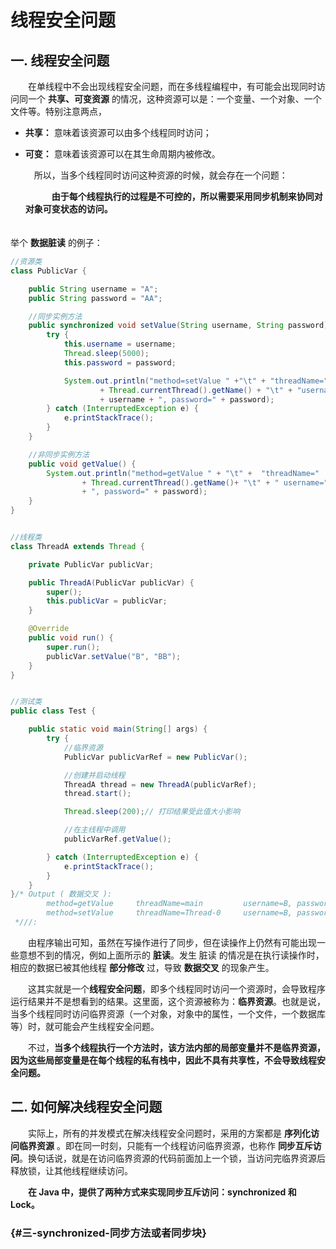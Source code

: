 # 线程安全问题

## 一. 线程安全问题

　　在单线程中不会出现线程安全问题，而在多线程编程中，有可能会出现同时访问同一个 **共享、可变资源** 的情况，这种资源可以是：一个变量、一个对象、一个文件等。特别注意两点，

* **共享：** 意味着该资源可以由多个线程同时访问；
* **可变：** 意味着该资源可以在其生命周期内被修改。

  　所以，当多个线程同时访问这种资源的时候，就会存在一个问题：

  　　　**由于每个线程执行的过程是不可控的，所以需要采用同步机制来协同对对象可变状态的访问。**   
　　

举个 **数据脏读** 的例子：

```java
//资源类
class PublicVar {

    public String username = "A";
    public String password = "AA";

    //同步实例方法
    public synchronized void setValue(String username, String password) {
        try {
            this.username = username;
            Thread.sleep(5000);
            this.password = password;

            System.out.println("method=setValue " +"\t" + "threadName="
                    + Thread.currentThread().getName() + "\t" + "username="
                    + username + ", password=" + password);
        } catch (InterruptedException e) {
            e.printStackTrace();
        }
    }

    //非同步实例方法
    public void getValue() {
        System.out.println("method=getValue " + "\t" +  "threadName="
                + Thread.currentThread().getName()+ "\t" + " username=" + username
                + ", password=" + password);
    }
}


//线程类
class ThreadA extends Thread {

    private PublicVar publicVar;

    public ThreadA(PublicVar publicVar) {
        super();
        this.publicVar = publicVar;
    }

    @Override
    public void run() {
        super.run();
        publicVar.setValue("B", "BB");
    }
}


//测试类
public class Test {

    public static void main(String[] args) {
        try {
            //临界资源
            PublicVar publicVarRef = new PublicVar();

            //创建并启动线程
            ThreadA thread = new ThreadA(publicVarRef);
            thread.start();

            Thread.sleep(200);// 打印结果受此值大小影响

            //在主线程中调用
            publicVarRef.getValue();

        } catch (InterruptedException e) {
            e.printStackTrace();
        }
    }
}/* Output ( 数据交叉 ): 
        method=getValue     threadName=main         username=B, password=AA
        method=setValue     threadName=Thread-0     username=B, password=BB
 *///:
```

　　由程序输出可知，虽然在写操作进行了同步，但在读操作上仍然有可能出现一些意想不到的情况，例如上面所示的 **脏读**。发生 脏读 的情况是在执行读操作时，相应的数据已被其他线程 **部分修改** 过，导致 **数据交叉** 的现象产生。

　　这其实就是一个**线程安全问题**，即多个线程同时访问一个资源时，会导致程序运行结果并不是想看到的结果。这里面，这个资源被称为：**临界资源**。也就是说，当多个线程同时访问临界资源（一个对象，对象中的属性，一个文件，一个数据库等）时，就可能会产生线程安全问题。

　　不过，**当多个线程执行一个方法时，该方法内部的局部变量并不是临界资源，因为这些局部变量是在每个线程的私有栈中，因此不具有共享性，不会导致线程安全问题。**

## 二. 如何解决线程安全问题

　　实际上，所有的并发模式在解决线程安全问题时，采用的方案都是 **序列化访问临界资源** 。即在同一时刻，只能有一个线程访问临界资源，也称作 **同步互斥访问**。换句话说，就是在访问临界资源的代码前面加上一个锁，当访问完临界资源后释放锁，让其他线程继续访问。

　　**在 Java 中，提供了两种方式来实现同步互斥访问：synchronized 和 Lock。**

###  {#三-synchronized-同步方法或者同步块}

